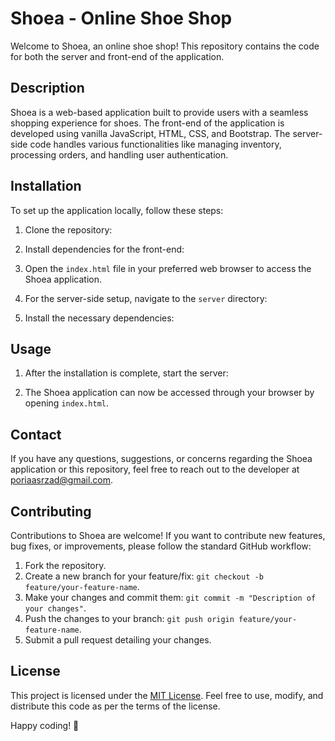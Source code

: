 # Shoea - Online Shoe Shop

Welcome to Shoea, an online shoe shop! This repository contains the code for both the server and front-end of the application.

## Description

Shoea is a web-based application built to provide users with a seamless shopping experience for shoes. The front-end of the application is developed using vanilla JavaScript, HTML, CSS, and Bootstrap. The server-side code handles various functionalities like managing inventory, processing orders, and handling user authentication.

## Installation

To set up the application locally, follow these steps:

1. Clone the repository:

2. Install dependencies for the front-end:


3. Open the `index.html` file in your preferred web browser to access the Shoea application.

4. For the server-side setup, navigate to the `server` directory:


5. Install the necessary dependencies:


## Usage

1. After the installation is complete, start the server:

2. The Shoea application can now be accessed through your browser by opening `index.html`.

## Contact

If you have any questions, suggestions, or concerns regarding the Shoea application or this repository, feel free to reach out to the developer at poriaasrzad@gmail.com.

## Contributing

Contributions to Shoea are welcome! If you want to contribute new features, bug fixes, or improvements, please follow the standard GitHub workflow:

1. Fork the repository.
2. Create a new branch for your feature/fix: `git checkout -b feature/your-feature-name`.
3. Make your changes and commit them: `git commit -m "Description of your changes"`.
4. Push the changes to your branch: `git push origin feature/your-feature-name`.
5. Submit a pull request detailing your changes.

## License

This project is licensed under the [MIT License](LICENSE). Feel free to use, modify, and distribute this code as per the terms of the license.

Happy coding! 🚀



